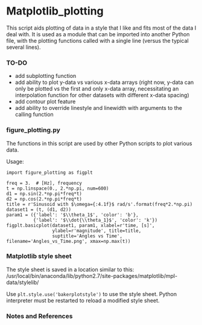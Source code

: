 # Matplotlib_plotting
This script aids plotting of data in a style that I like and fits most of the data I deal with.  It is used as a module that can be imported into another Python file, with the plotting functions called with a single line (versus the typical several lines).

### TO-DO
* add subplotting function
* add ability to plot y-data vs various x-data arrays (right now, y-data can only be plotted vs the first and only x-data array, necessitating an interpolation function for other datasets with different x-data spacing)
* add contour plot feature
* add ability to override linestyle and linewidth with arguments to the calling function

### figure_plotting.py
The functions in this script are used by other Python scripts to plot various data.

Usage:
```
import figure_plotting as figplt

freq = 3.  # [Hz], frequency
t = np.linspace(0., 2.*np.pi, num=600)
d1 = np.sin(2.*np.pi*freq*t)
d2 = np.cos(2.*np.pi*freq*t)
title = r'Sinusoid with $\omega={:4.1f}$ rad/s'.format(freq*2.*np.pi)
dataset1 = (t, (d1, d2))
param1 = ({'label': '$\\theta_1$', 'color': 'b'},
          {'label': '$\\dot{\\theta_1}$', 'color': 'k'})
figplt.basicplot(dataset1, param1, xlabel=r'time, [s]',
                 ylabel=r'magnitude', title=title,
                 suptitle='Angles vs Time', filename='Angles_vs_Time.png', xmax=np.max(t))
```

### Matplotlib style sheet
The style sheet is saved in a location similar to this: /usr/local/bin/anaconda/lib/python2.7/site-packages/matplotlib/mpl-data/stylelib/

Use `plt.style.use('bakerplotstyle')` to use the style sheet.  Python interpreter must be restarted to reload a modified style sheet.

### Notes and References
